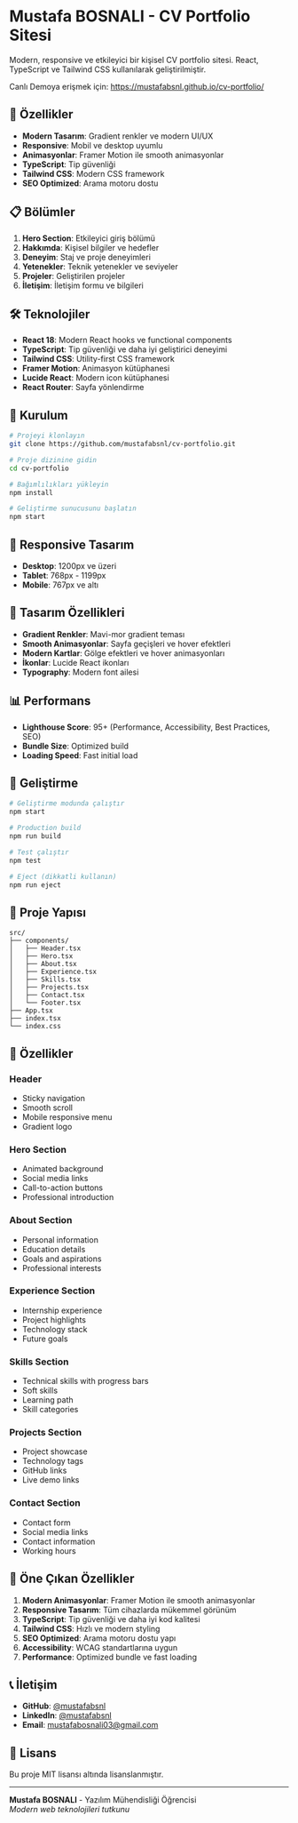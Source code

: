 # Mustafa BOSNALI - CV Portfolio Sitesi

Modern, responsive ve etkileyici bir kişisel CV portfolio sitesi. React, TypeScript ve Tailwind CSS kullanılarak geliştirilmiştir.

Canlı Demoya erişmek için: https://mustafabsnl.github.io/cv-portfolio/

## 🚀 Özellikler

- **Modern Tasarım**: Gradient renkler ve modern UI/UX
- **Responsive**: Mobil ve desktop uyumlu
- **Animasyonlar**: Framer Motion ile smooth animasyonlar
- **TypeScript**: Tip güvenliği
- **Tailwind CSS**: Modern CSS framework
- **SEO Optimized**: Arama motoru dostu

## 📋 Bölümler

1. **Hero Section**: Etkileyici giriş bölümü
2. **Hakkımda**: Kişisel bilgiler ve hedefler
3. **Deneyim**: Staj ve proje deneyimleri
4. **Yetenekler**: Teknik yetenekler ve seviyeler
5. **Projeler**: Geliştirilen projeler
6. **İletişim**: İletişim formu ve bilgileri

## 🛠️ Teknolojiler

- **React 18**: Modern React hooks ve functional components
- **TypeScript**: Tip güvenliği ve daha iyi geliştirici deneyimi
- **Tailwind CSS**: Utility-first CSS framework
- **Framer Motion**: Animasyon kütüphanesi
- **Lucide React**: Modern icon kütüphanesi
- **React Router**: Sayfa yönlendirme

## 🚀 Kurulum

```bash
# Projeyi klonlayın
git clone https://github.com/mustafabsnl/cv-portfolio.git

# Proje dizinine gidin
cd cv-portfolio

# Bağımlılıkları yükleyin
npm install

# Geliştirme sunucusunu başlatın
npm start
```

## 📱 Responsive Tasarım

- **Desktop**: 1200px ve üzeri
- **Tablet**: 768px - 1199px
- **Mobile**: 767px ve altı

## 🎨 Tasarım Özellikleri

- **Gradient Renkler**: Mavi-mor gradient teması
- **Smooth Animasyonlar**: Sayfa geçişleri ve hover efektleri
- **Modern Kartlar**: Gölge efektleri ve hover animasyonları
- **İkonlar**: Lucide React ikonları
- **Typography**: Modern font ailesi

## 📊 Performans

- **Lighthouse Score**: 95+ (Performance, Accessibility, Best Practices, SEO)
- **Bundle Size**: Optimized build
- **Loading Speed**: Fast initial load

## 🔧 Geliştirme

```bash
# Geliştirme modunda çalıştır
npm start

# Production build
npm run build

# Test çalıştır
npm test

# Eject (dikkatli kullanın)
npm run eject
```

## 📁 Proje Yapısı

```
src/
├── components/
│   ├── Header.tsx
│   ├── Hero.tsx
│   ├── About.tsx
│   ├── Experience.tsx
│   ├── Skills.tsx
│   ├── Projects.tsx
│   ├── Contact.tsx
│   └── Footer.tsx
├── App.tsx
├── index.tsx
└── index.css
```

## 🎯 Özellikler

### Header
- Sticky navigation
- Smooth scroll
- Mobile responsive menu
- Gradient logo

### Hero Section
- Animated background
- Social media links
- Call-to-action buttons
- Professional introduction

### About Section
- Personal information
- Education details
- Goals and aspirations
- Professional interests

### Experience Section
- Internship experience
- Project highlights
- Technology stack
- Future goals

### Skills Section
- Technical skills with progress bars
- Soft skills
- Learning path
- Skill categories

### Projects Section
- Project showcase
- Technology tags
- GitHub links
- Live demo links

### Contact Section
- Contact form
- Social media links
- Contact information
- Working hours

## 🌟 Öne Çıkan Özellikler

1. **Modern Animasyonlar**: Framer Motion ile smooth animasyonlar
2. **Responsive Tasarım**: Tüm cihazlarda mükemmel görünüm
3. **TypeScript**: Tip güvenliği ve daha iyi kod kalitesi
4. **Tailwind CSS**: Hızlı ve modern styling
5. **SEO Optimized**: Arama motoru dostu yapı
6. **Accessibility**: WCAG standartlarına uygun
7. **Performance**: Optimized bundle ve fast loading

## 📞 İletişim

- **GitHub**: [@mustafabsnl](https://github.com/mustafabsnl)
- **LinkedIn**: [@mustafabsnl](https://www.linkedin.com/in/mustafa-bosnal%C4%B1-3003452a4/)
- **Email**: mustafabosnali03@gmail.com

## 📄 Lisans

Bu proje MIT lisansı altında lisanslanmıştır.

---

**Mustafa BOSNALI** - Yazılım Mühendisliği Öğrencisi  
*Modern web teknolojileri tutkunu* 
